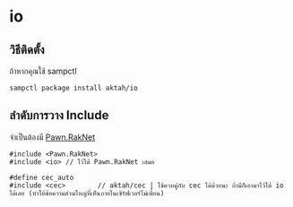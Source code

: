 # io

## วิธีติดตั้ง

ถ้าหากคุณใช้ sampctl

```pawn
sampctl package install aktah/io
```

## ลำดับการวาง Include

จำเป็นต้องมี [Pawn.RakNet](https://github.com/katursis/Pawn.RakNet)

```pawn
#include <Pawn.RakNet>
#include <io> // ไว้ใต้ Pawn.RakNet เสมอ

#define cec_auto
#include <cec>        // aktah/cec | ใช้ควบคู่กับ cec ได้ด้วยนะ ถ้ามีก็เอามาไว้ใต้ io ได้เลย (ทำให้ข้อความส่วนใหญ่ที่เห็นภายในเซิร์ฟเวอร์ไม่เพี้ยน)
```
